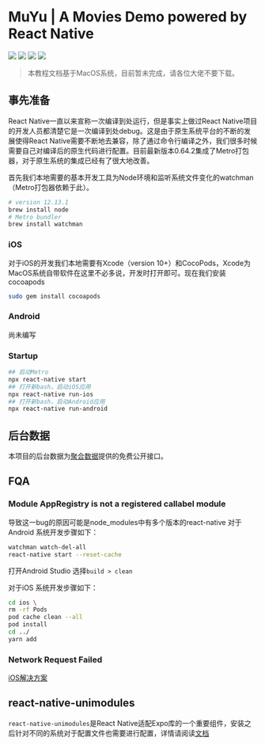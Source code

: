 # MuYu | A Movies Demo powered by React Native

![](https://img.shields.io/badge/iOS-14.5-orange)
![](https://img.shields.io/badge/React-17.0.1-blue)
![](https://img.shields.io/badge/node-12.13.1-blue)
![](https://img.shields.io/badge/ReactNative-v0.64.2-brightgreen)

> 本教程文档基于MacOS系统，目前暂未完成，请各位大佬不要下载。

## 事先准备

React Native一直以来宣称一次编译到处运行，但是事实上做过React Native项目的开发人员都清楚它是一次编译到处debug。这是由于原生系统平台的不断的发展使得React Native需要不断地去兼容，除了通过命令行编译之外，我们很多时候需要自己对编译后的原生代码进行配置。目前最新版本0.64.2集成了Metro打包器，对于原生系统的集成已经有了很大地改善。

首先我们本地需要的基本开发工具为Node环境和监听系统文件变化的watchman（Metro打包器依赖于此）。

```bash
# version 12.13.1
brew install node
# Metro bundler
brew install watchman
```

### iOS

对于iOS的开发我们本地需要有Xcode（version 10+）和CocoPods，Xcode为MacOS系统自带软件在这里不必多说，开发时打开即可。现在我们安装cocoapods

```bash
sudo gem install cocoapods
```

### Android

尚未编写

### Startup

```bash
## 启动Metro
npx react-native start
## 打开新bash，启动iOS应用
npx react-native run-ios
## 打开新bash，启动Android应用
npx react-native run-android
```

## 后台数据

本项目的后台数据为[聚合数据](https://www.juhe.cn/)提供的免费公开接口。

## FQA

### Module AppRegistry is not a registered callabel module

导致这一bug的原因可能是node_modules中有多个版本的react-native
对于Android 系统开发步骤如下：

```bash
watchman watch-del-all
react-native start --reset-cache
```

打开Android Studio 选择`build > clean`

对于iOS 系统开发步骤如下：

```bash
cd ios \
rm -rf Pods 
pod cache clean --all
pod install
cd ../
yarn add
```

###  Network Request Failed

[iOS解决方案](https://stackoverflow.com/questions/31254725/transport-security-has-blocked-a-cleartext-http)

## react-native-unimodules

`react-native-unimodules`是React Native适配Expo库的一个重要组件，安装之后针对不同的系统对于配置文件也需要进行配置，详情请阅读[文档](https://docs.expo.io/bare/installing-unimodules/)
